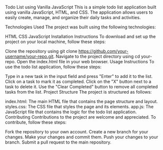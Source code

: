 Todo List using Vanilla JavaScript
This is a simple todo list application built using vanilla JavaScript, HTML, and CSS. The application allows users to easily create, manage, and organize their daily tasks and activities.

Technologies Used
The project was built using the following technologies:

HTML
CSS
JavaScript
Installation Instructions
To download and set up the project on your local machine, follow these steps:

Clone the repository using git clone https://github.com/your-username/your-repo.git.
Navigate to the project directory using cd your-repo.
Open the index.html file in your web browser.
Usage Instructions
To use the todo list application, follow these steps:

Type in a new task in the input field and press "Enter" to add it to the list.
Click on a task to mark it as completed.
Click on the "X" button next to a task to delete it.
Use the "Clear Completed" button to remove all completed tasks from the list.
Project Structure
The project is structured as follows:

index.html: The main HTML file that contains the page structure and layout.
styles.css: The CSS file that styles the page and its elements.
app.js: The JavaScript file that contains the logic for the todo list application.
Contributing
Contributions to the project are welcome and appreciated. To contribute, follow these steps:

Fork the repository to your own account.
Create a new branch for your changes.
Make your changes and commit them.
Push your changes to your branch.
Submit a pull request to the main repository.
